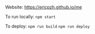 Website: https://ericpzh.github.io/me

To run locally: `npm start`

To deploy: `npm run build`
`npm run deploy`
